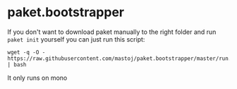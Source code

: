# paket.bootstrapper

If you don't want to download paket manually to the right folder and run `paket init` yourself you can just run this script:
```
wget -q -O - https://raw.githubusercontent.com/mastoj/paket.bootstrapper/master/run.sh | bash
```

It only runs on mono
